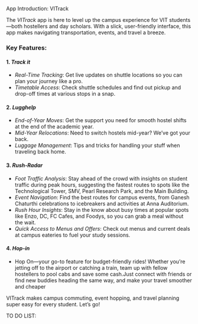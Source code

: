 App Introduction: VITrack

The *VITrack* app is here to level up the campus experience for VIT students—both hostellers and day scholars. With a slick, user-friendly interface, this app makes navigating transportation, events, and travel a breeze.

### Key Features:

#### 1. *Track it*
- *Real-Time Tracking*: Get live updates on shuttle locations so you can plan your journey like a pro.
- *Timetable Access*: Check shuttle schedules and find out pickup and drop-off times at various stops in a snap.

#### 2. *Lugghelp*
- *End-of-Year Moves*: Get the support you need for smooth hostel shifts at the end of the academic year.
- *Mid-Year Relocations*: Need to switch hostels mid-year? We’ve got your back.
- *Luggage Management*: Tips and tricks for handling your stuff when traveling back home.

#### 3. *Rush-Radar*
- *Foot Traffic Analysis*: Stay ahead of the crowd with insights on student traffic during peak hours, suggesting the fastest routes to spots like the Technological Tower, SMV, Pearl Research Park, and the Main Building.
- *Event Navigation*: Find the best routes for campus events, from Ganesh Chaturthi celebrations to icebreakers and activities at Anna Auditorium.
- *Rush Hour Insights*: Stay in the know about busy times at popular spots like Enzo, DC, FC Cafes, and Foodys, so you can grab a meal without the wait.
- *Quick Access to Menus and Offers*: Check out menus and current deals at campus eateries to fuel your study sessions.

#### 4. *Hop-in*
- Hop On—your go-to feature for budget-friendly rides! Whether you’re jetting off to the airport or catching a train, team up with fellow hostellers to pool cabs and save some cash.Just connect with friends or find new buddies heading the same way, and make your travel smoother and cheaper

VITrack makes campus commuting, event hopping, and travel planning super easy for every student. Let’s go!

TO DO LIST:
